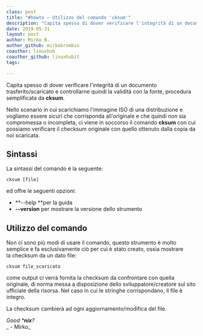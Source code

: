 ```yaml
---
class: post
title: "#howto – Utilizzo del comando 'cksum'"
description: "Capita spesso di dover verificare l'integrità di un documento trasferito/scaricato e controllarne quindi la validità con la fonte.."
date: 2019-05-31
layout: post
author: Mirko B.
author_github: mirkobrombin
coauthor: linuxhub
coauthor_github: linuxhubit
tags:

---
```

Capita spesso di dover verificare l'integrità di un documento trasferito/scaricato e controllarne quindi la validità con la fonte, procedura semplificata da **cksum**.

Nello scenario in cui scarichiamo l'immagine ISO di una distribuzione e vogliamo essere sicuri che corrisponda all'originale e che quindi non sia compromessa o incompleta, ci viene in soccorso il comando **cksum** con cui possiamo verificare il checksum originale con quello ottenuto dalla copia da noi scaricata.

## Sintassi

La sintassi del comando è la seguente:

    cksum [file]

ed offre le seguenti opzioni:

*   **--help **per la guida
*   **--version** per mostrare la versione dello strumento

## Utilizzo del comando

Non ci sono più modi di usare il comando, questo strumento è molto semplice e fa esclusivamente ciò per cui è stato creato, ossia mostrare la checksum da un dato file:

    cksum file_scaricato

come output ci verrà fornita la checksum da confrontare con quella originale, di norma messa a disposizione dello sviluppatore/creatore sul sito ufficiale della risorsa. Nel caso in cui le stringhe corrispondano, il file è integro.

La checksum cambierà ad ogni aggiornamento/modifica del file.

_Good ***nix**?_  
_ - Mirko_